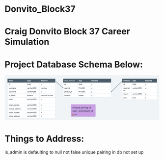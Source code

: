 # Donvito_Block37

# Craig Donvito Block 37 Career Simulation

# Project Database Schema Below:

![Project Screenshot](./Schema/block37_workshop_Schema.png "Project DB Schema")

# Things to Address:

is_admin is defaulting to null not false
unique pairing in db not set up